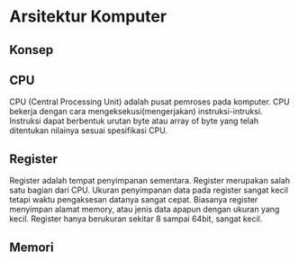 # Arsitektur Komputer

## Konsep

## CPU
CPU (Central Processing Unit) adalah pusat pemroses pada komputer. CPU bekerja dengan cara mengeksekusi(mengerjakan) instruksi-intruksi. Instruksi dapat berbentuk urutan byte atau array of byte yang telah ditentukan nilainya sesuai spesifikasi CPU.

## Register
Register adalah tempat penyimpanan sementara. Register merupakan salah satu bagian dari CPU. Ukuran penyimpanan data pada register sangat kecil tetapi waktu pengaksesan datanya sangat cepat. Biasanya register menyimpan alamat memory, atau jenis data apapun dengan ukuran yang kecil. Register hanya berukuran sekitar 8 sampai 64bit, sangat kecil.

## Memori